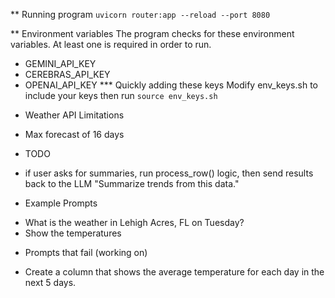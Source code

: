 ** Running program
`
uvicorn router:app --reload --port 8080
`

** Environment variables
The program checks for these environment variables. At least one is required in order to run. 
- GEMINI_API_KEY 
- CEREBRAS_API_KEY
- OPENAI_API_KEY
*** Quickly adding these keys
Modify env_keys.sh to include your keys then run
`
source env_keys.sh
`

* Weather API Limitations
- Max forecast of 16 days

* TODO
- if user asks for summaries, run process_row() logic, then send results back to the LLM
"Summarize trends from this data."


* Example Prompts
- What is the weather in Lehigh Acres, FL on Tuesday? 
- Show the temperatures 


* Prompts that fail (working on)
- Create a column that shows the average temperature for each day in the next 5 days. 